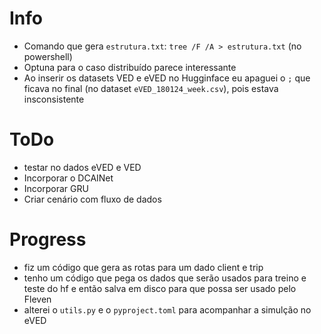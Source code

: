 # Info
* Comando que gera `estrutura.txt`: `tree /F /A > estrutura.txt` (no powershell)
* Optuna para o caso distribuído parece interessante
* Ao inserir os datasets VED e eVED no Hugginface eu apaguei o `;` que ficava no final (no dataset `eVED_180124_week.csv`), pois estava insconsistente

# ToDo
* testar no dados eVED e VED
* Incorporar o DCAINet
* Incorporar GRU
* Criar cenário com fluxo de dados

# Progress
- fiz um código que gera as rotas para um dado client e trip
- tenho um código que pega os dados que serão usados para treino e teste do hf
  e então salva em disco para que possa ser usado pelo Fleven
- alterei o `utils.py` e o `pyproject.toml` para acompanhar a simulção no eVED